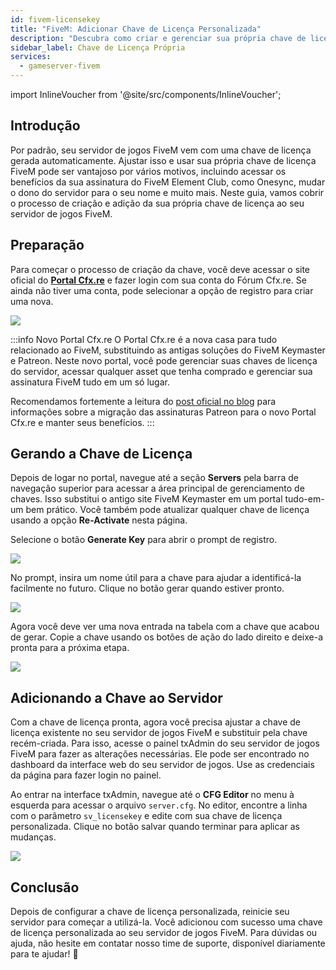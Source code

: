 ```yaml
---
id: fivem-licensekey
title: "FiveM: Adicionar Chave de Licença Personalizada"
description: "Descubra como criar e gerenciar sua própria chave de licença FiveM para desbloquear benefícios de assinatura e personalizar a configuração do seu servidor → Saiba mais agora"
sidebar_label: Chave de Licença Própria
services:
  - gameserver-fivem
---
```


import InlineVoucher from '@site/src/components/InlineVoucher';

## Introdução

Por padrão, seu servidor de jogos FiveM vem com uma chave de licença gerada automaticamente. Ajustar isso e usar sua própria chave de licença FiveM pode ser vantajoso por vários motivos, incluindo acessar os benefícios da sua assinatura do FiveM Element Club, como Onesync, mudar o dono do servidor para o seu nome e muito mais. Neste guia, vamos cobrir o processo de criação e adição da sua própria chave de licença ao seu servidor de jogos FiveM.

<InlineVoucher />

## Preparação

Para começar o processo de criação da chave, você deve acessar o site oficial do **[Portal Cfx.re](https://portal.cfx.re/)** e fazer login com sua conta do Fórum Cfx.re. Se ainda não tiver uma conta, pode selecionar a opção de registro para criar uma nova.

![](https://screensaver01.zap-hosting.com/index.php/s/j5onRjCSN42dbie/preview)

:::info Novo Portal Cfx.re
O Portal Cfx.re é a nova casa para tudo relacionado ao FiveM, substituindo as antigas soluções do FiveM Keymaster e Patreon. Neste novo portal, você pode gerenciar suas chaves de licença do servidor, acessar qualquer asset que tenha comprado e gerenciar sua assinatura FiveM tudo em um só lugar.

Recomendamos fortemente a leitura do [post oficial no blog](https://forum.cfx.re/t/introducing-the-cfx-re-portal/5287316/) para informações sobre a migração das assinaturas Patreon para o novo Portal Cfx.re e manter seus benefícios.
:::

## Gerando a Chave de Licença

Depois de logar no portal, navegue até a seção **Servers** pela barra de navegação superior para acessar a área principal de gerenciamento de chaves. Isso substitui o antigo site FiveM Keymaster em um portal tudo-em-um bem prático. Você também pode atualizar qualquer chave de licença usando a opção **Re-Activate** nesta página.

Selecione o botão **Generate Key** para abrir o prompt de registro.

![](https://screensaver01.zap-hosting.com/index.php/s/JQ6dkNHZcBD4e4B/preview)

No prompt, insira um nome útil para a chave para ajudar a identificá-la facilmente no futuro. Clique no botão gerar quando estiver pronto.

![](https://screensaver01.zap-hosting.com/index.php/s/3cYyRo7pgzQraz2/preview)

Agora você deve ver uma nova entrada na tabela com a chave que acabou de gerar. Copie a chave usando os botões de ação do lado direito e deixe-a pronta para a próxima etapa.

![](https://screensaver01.zap-hosting.com/index.php/s/3Hd8tQqJA4xPKWk/preview)

## Adicionando a Chave ao Servidor

Com a chave de licença pronta, agora você precisa ajustar a chave de licença existente no seu servidor de jogos FiveM e substituir pela chave recém-criada. Para isso, acesse o painel txAdmin do seu servidor de jogos FiveM para fazer as alterações necessárias. Ele pode ser encontrado no dashboard da interface web do seu servidor de jogos. Use as credenciais da página para fazer login no painel.

Ao entrar na interface txAdmin, navegue até o **CFG Editor** no menu à esquerda para acessar o arquivo `server.cfg`. No editor, encontre a linha com o parâmetro `sv_licensekey` e edite com sua chave de licença personalizada. Clique no botão salvar quando terminar para aplicar as mudanças.

![](https://screensaver01.zap-hosting.com/index.php/s/2E8j9jtykcjwF7L/preview)

## Conclusão

Depois de configurar a chave de licença personalizada, reinicie seu servidor para começar a utilizá-la. Você adicionou com sucesso uma chave de licença personalizada ao seu servidor de jogos FiveM. Para dúvidas ou ajuda, não hesite em contatar nosso time de suporte, disponível diariamente para te ajudar! 🙂

<InlineVoucher />